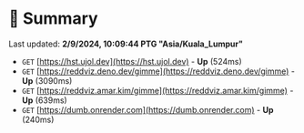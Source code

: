 # 📖 Summary
Last updated: **2/9/2024, 10:09:44 PTG "Asia/Kuala_Lumpur"**

- `GET` [https://hst.ujol.dev](https://hst.ujol.dev) - **Up** (524ms)
- `GET` [https://reddviz.deno.dev/gimme](https://reddviz.deno.dev/gimme) - **Up** (3090ms)
- `GET` [https://reddviz.amar.kim/gimme](https://reddviz.amar.kim/gimme) - **Up** (639ms)
- `GET` [https://dumb.onrender.com](https://dumb.onrender.com) - **Up** (240ms)
